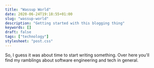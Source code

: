 ```yaml
---
title: "Wassup World"
date: 2020-06-24T19:18:55+01:00
slug: "wassup-world"
description: "Getting started with this blogging thing"
keywords: []
draft: false
tags: ["technology"]
stylesheet: "post.css"
---
```


So, I guess it was about time to start writing something. Over here you'll find my ramblings about software engineering and tech in general.
